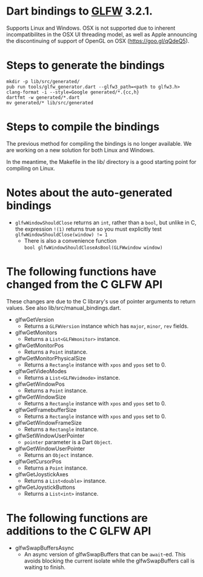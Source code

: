 # Dart bindings to [GLFW](http://glfw.org/) 3.2.1.

Supports Linux and Windows. OSX is not supported due to inherent
incompatibilites in the OSX UI threading model, as well as Apple announcing the
discontinuing of support of OpenGL on OSX (https://goo.gl/qQdeQ5).

# Steps to generate the bindings

```shell
mkdir -p lib/src/generated/
pub run tools/glfw_generator.dart --glfw3_path=<path to glfw3.h>
clang-format -i --style=Google generated/*.{cc,h}
dartfmt -w generated/*.dart
mv generated/* lib/src/generated
```

# Steps to compile the bindings

The previous method for compiling the bindings is no longer available. We are
working on a new solution for both Linux and Windows.

In the meantime, the Makefile in the lib/ directory is a good starting point for
compiling on Linux.

# Notes about the auto-generated bindings

-   `glfwWindowShouldClose` returns an `int`, rather than a `bool`, but unlike
    in C, the expression `!(1)` returns true so you must explicitly test
    `glfwWindowShouldClose(window) != 1`
    -   There is also a convenience function \
        `bool glfwWindowShouldCloseAsBool(GLFWwindow window)`

# The following functions have changed from the C GLFW API

These changes are due to the C library's use of pointer arguments to return
values. See also lib/src/manual\_bindings.dart.

-   glfwGetVersion
    -   Returns a `GLFWVersion` instance which has `major`, `minor`, `rev`
        fields.
-   glfwGetMonitors
    -   Returns a `List<GLFWmonitor>` instance.
-   glfwGetMonitorPos
    -   Returns a `Point` instance.
-   glfwGetMonitorPhysicalSize
    -   Returns a `Rectangle` instance with `xpos` and `ypos` set to 0.
-   glfwGetVideoModes
    -   Returns a `List<GLFWvidmode>` instance.
-   glfwGetWindowPos
    -   Returns a `Point` instance.
-   glfwGetWindowSize
    -   Returns a `Rectangle` instance with `xpos` and `ypos` set to 0.
-   glfwGetFramebufferSize
    -   Returns a `Rectangle` instance with `xpos` and `ypos` set to 0.
-   glfwGetWindowFrameSize
    -   Returns a `Rectangle` instance.
-   glfwSetWindowUserPointer
    -   `pointer` parameter is a Dart `Object`.
-   glfwGetWindowUserPointer
    -   Returns an `Object` instance.
-   glfwGetCursorPos
    -   Returns a `Point` instance.
-   glfwGetJoystickAxes
    -   Returns a `List<double>` instance.
-   glfwGetJoystickButtons
    -   Returns a `List<int>` instance.

# The following functions are additions to the C GLFW API

-   glfwSwapBuffersAsync
    -   An async version of glfwSwapBuffers that can be `await`-ed. This avoids
        blocking the current isolate while the glfwSwapBuffers call is waiting
        to finish.
